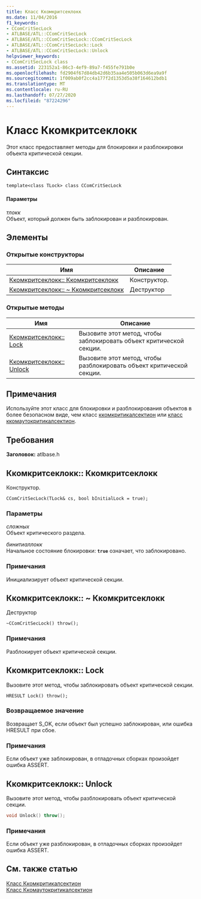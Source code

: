 ```yaml
---
title: Класс Ккомкритсеклокк
ms.date: 11/04/2016
f1_keywords:
- CComCritSecLock
- ATLBASE/ATL::CComCritSecLock
- ATLBASE/ATL::CComCritSecLock::CComCritSecLock
- ATLBASE/ATL::CComCritSecLock::Lock
- ATLBASE/ATL::CComCritSecLock::Unlock
helpviewer_keywords:
- CComCritSecLock class
ms.assetid: 223152a1-86c3-4ef9-89a7-f455fe791b0e
ms.openlocfilehash: fd2904f67d84db42d6b35aa4e505b063d6ea9a9f
ms.sourcegitcommit: 1f009ab0f2cc4a177f2d1353d5a38f164612bdb1
ms.translationtype: MT
ms.contentlocale: ru-RU
ms.lasthandoff: 07/27/2020
ms.locfileid: "87224296"
---
```

# <a name="ccomcritseclock-class"></a>Класс Ккомкритсеклокк

Этот класс предоставляет методы для блокировки и разблокировки объекта критической секции.

## <a name="syntax"></a>Синтаксис

```
template<class TLock> class CComCritSecLock
```

#### <a name="parameters"></a>Параметры

*тлокк*<br/>
Объект, который должен быть заблокирован и разблокирован.

## <a name="members"></a>Элементы

### <a name="public-constructors"></a>Открытые конструкторы

|Имя|Описание|
|----------|-----------------|
|[Ккомкритсеклокк:: Ккомкритсеклокк](#ctor)|Конструктор.|
|[Ккомкритсеклокк:: ~ Ккомкритсеклокк](#dtor)|Деструктор|

### <a name="public-methods"></a>Открытые методы

|Имя|Описание|
|----------|-----------------|
|[Ккомкритсеклокк:: Lock](#lock)|Вызовите этот метод, чтобы заблокировать объект критической секции.|
|[Ккомкритсеклокк:: Unlock](#unlock)|Вызовите этот метод, чтобы разблокировать объект критической секции.|

## <a name="remarks"></a>Примечания

Используйте этот класс для блокировки и разблокирования объектов в более безопасном виде, чем класс [ккомкритикалсектион](../../atl/reference/ccomcriticalsection-class.md) или [класс ккомаутокритикалсектион](../../atl/reference/ccomautocriticalsection-class.md).

## <a name="requirements"></a>Требования

**Заголовок:** atlbase.h

## <a name="ccomcritseclockccomcritseclock"></a><a name="ctor"></a>Ккомкритсеклокк:: Ккомкритсеклокк

Конструктор.

```
CComCritSecLock(TLock& cs, bool bInitialLock = true);
```

### <a name="parameters"></a>Параметры

*сложных*<br/>
Объект критического раздела.

*бинитиаллокк*<br/>
Начальное состояние блокировки: **`true`** означает, что заблокировано.

### <a name="remarks"></a>Примечания

Инициализирует объект критической секции.

## <a name="ccomcritseclockccomcritseclock"></a><a name="dtor"></a>Ккомкритсеклокк:: ~ Ккомкритсеклокк

Деструктор

```
~CComCritSecLock() throw();
```

### <a name="remarks"></a>Примечания

Разблокирует объект критической секции.

## <a name="ccomcritseclocklock"></a><a name="lock"></a>Ккомкритсеклокк:: Lock

Вызовите этот метод, чтобы заблокировать объект критической секции.

```
HRESULT Lock() throw();
```

### <a name="return-value"></a>Возвращаемое значение

Возвращает S_OK, если объект был успешно заблокирован, или ошибка HRESULT при сбое.

### <a name="remarks"></a>Примечания

Если объект уже заблокирован, в отладочных сборках произойдет ошибка ASSERT.

## <a name="ccomcritseclockunlock"></a><a name="unlock"></a>Ккомкритсеклокк:: Unlock

Вызовите этот метод, чтобы разблокировать объект критической секции.

```cpp
void Unlock() throw();
```

### <a name="remarks"></a>Примечания

Если объект уже разблокирован, в отладочных сборках произойдет ошибка ASSERT.

## <a name="see-also"></a>См. также статью

[Класс Ккомкритикалсектион](../../atl/reference/ccomcriticalsection-class.md)<br/>
[Класс Ккомаутокритикалсектион](../../atl/reference/ccomautocriticalsection-class.md)
